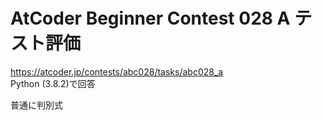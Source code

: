# AtCoder Beginner Contest 028 A テスト評価  
https://atcoder.jp/contests/abc028/tasks/abc028_a  
Python (3.8.2)で回答   

普通に判別式

